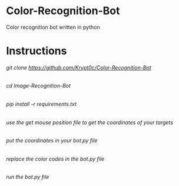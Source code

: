# Color-Recognition-Bot
Color recognition bot written in python

# Instructions
###### git clone https://github.com/Krypt0c/Color-Recognition-Bot
###### cd Image-Recognition-Bot
###### pip install -r requirements.txt
###### use the get mouse position file to get the coordinates of your targets
###### put the coordinates in your bot.py file
###### replace the color codes in the bot.py file
###### run the bot.py file
